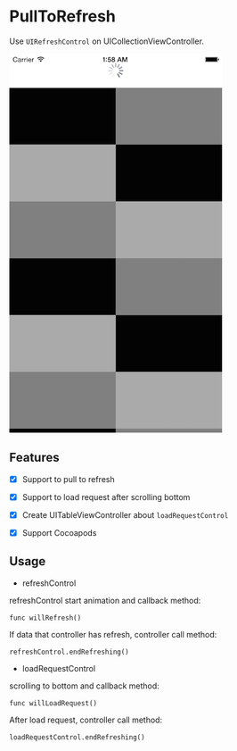 # PullToRefresh

Use `UIRefreshControl` on UICollectionViewController.

![ ](Example/pulltorefresh.png)

## Features
- [x] Support to pull to refresh
- [x] Support to load request after scrolling bottom
- [x] Create UITableViewController about `loadRequestControl`
- [x] Support Cocoapods


## Usage

- refreshControl

refreshControl start animation and callback method:
```
func willRefresh()
```

If data that controller has refresh, controller call method:
```
refreshControl.endRefreshing()
```

- loadRequestControl

scrolling to bottom and callback method:
```
func willLoadRequest()
```

After load request, controller call method:
```
loadRequestControl.endRefreshing()
```
